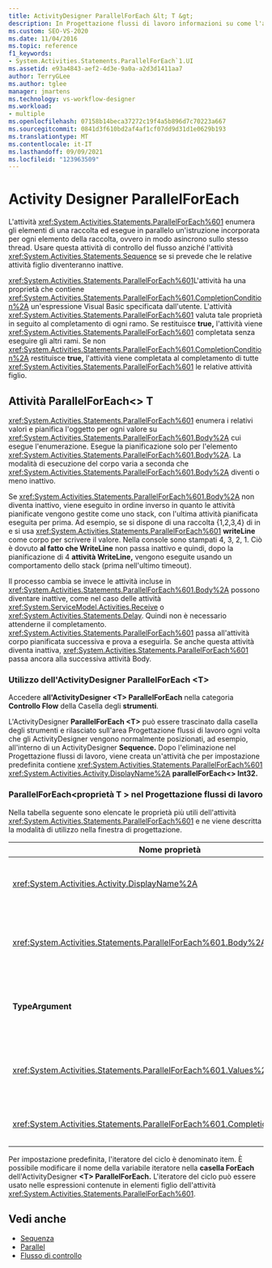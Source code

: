 ```yaml
---
title: ActivityDesigner ParallelForEach &lt; T &gt;
description: In Progettazione flussi di lavoro informazioni su come l'attività ParallelForEach enumera gli elementi di una raccolta ed esegue un'istruzione incorporata per ogni elemento <T> della raccolta in parallelo.
ms.custom: SEO-VS-2020
ms.date: 11/04/2016
ms.topic: reference
f1_keywords:
- System.Activities.Statements.ParallelForEach`1.UI
ms.assetid: e93a4843-aef2-4d3e-9a0a-a2d3d1411aa7
author: TerryGLee
ms.author: tglee
manager: jmartens
ms.technology: vs-workflow-designer
ms.workload:
- multiple
ms.openlocfilehash: 07158b14beca37272c19f4a5b896d7c70223a667
ms.sourcegitcommit: 0841d3f610bd2af4af1cf07dd9d31d1e0629b193
ms.translationtype: MT
ms.contentlocale: it-IT
ms.lasthandoff: 09/09/2021
ms.locfileid: "123963509"
---
```

# <a name="parallelforeach-activity-designer"></a>Activity Designer ParallelForEach

L'attività <xref:System.Activities.Statements.ParallelForEach%601> enumera gli elementi di una raccolta ed esegue in parallelo un'istruzione incorporata per ogni elemento della raccolta, ovvero in modo asincrono sullo stesso thread. Usare questa attività di controllo del flusso anziché l'attività <xref:System.Activities.Statements.Sequence> se si prevede che le relative attività figlio diventeranno inattive.

<xref:System.Activities.Statements.ParallelForEach%601>L'attività ha una proprietà che contiene <xref:System.Activities.Statements.ParallelForEach%601.CompletionCondition%2A> un'espressione Visual Basic specificata dall'utente. L'attività <xref:System.Activities.Statements.ParallelForEach%601> valuta tale proprietà in seguito al completamento di ogni ramo. Se restituisce **true,** l'attività viene <xref:System.Activities.Statements.ParallelForEach%601> completata senza eseguire gli altri rami. Se non <xref:System.Activities.Statements.ParallelForEach%601.CompletionCondition%2A> restituisce **true,** l'attività viene completata al completamento di tutte <xref:System.Activities.Statements.ParallelForEach%601> le relative attività figlio.

## <a name="the-parallelforeacht-activity"></a>Attività ParallelForEach<\> T

<xref:System.Activities.Statements.ParallelForEach%601> enumera i relativi valori e pianifica l'oggetto per ogni valore su <xref:System.Activities.Statements.ParallelForEach%601.Body%2A> cui esegue l'enumerazione. Esegue la pianificazione solo per l'elemento <xref:System.Activities.Statements.ParallelForEach%601.Body%2A>. La modalità di esecuzione del corpo varia a seconda che <xref:System.Activities.Statements.ParallelForEach%601.Body%2A> diventi o meno inattivo.

Se <xref:System.Activities.Statements.ParallelForEach%601.Body%2A> non diventa inattivo, viene eseguito in ordine inverso in quanto le attività pianificate vengono gestite come uno stack, con l'ultima attività pianificata eseguita per prima. Ad esempio, se si dispone di una raccolta {1,2,3,4} di in e si usa <xref:System.Activities.Statements.ParallelForEach%601> **writeLine** come corpo per scrivere il valore. Nella console sono stampati 4, 3, 2, 1. Ciò è dovuto **al fatto che WriteLine** non passa inattivo e quindi, dopo la pianificazione di 4 **attività WriteLine,** vengono eseguite usando un comportamento dello stack (prima nell'ultimo timeout).

Il processo cambia se invece le attività incluse in <xref:System.Activities.Statements.ParallelForEach%601.Body%2A> possono diventare inattive, come nel caso delle attività <xref:System.ServiceModel.Activities.Receive> o <xref:System.Activities.Statements.Delay>. Quindi non è necessario attenderne il completamento. <xref:System.Activities.Statements.ParallelForEach%601> passa all'attività corpo pianificata successiva e prova a eseguirla. Se anche questa attività diventa inattiva, <xref:System.Activities.Statements.ParallelForEach%601> passa ancora alla successiva attività Body.

### <a name="using-the-parallelforeacht-activity-designer"></a>Utilizzo dell'ActivityDesigner ParallelForEach \<T>

Accedere **all'ActivityDesigner \<T> ParallelForEach** nella categoria **Controllo Flow** della Casella degli **strumenti**.

L'ActivityDesigner **ParallelForEach \<T>** può essere  trascinato dalla casella degli strumenti e rilasciato sull'area Progettazione flussi di lavoro ogni volta che gli ActivityDesigner vengono normalmente posizionati, ad esempio, all'interno di un ActivityDesigner **Sequence.** Dopo l'eliminazione nel Progettazione flussi di lavoro, viene creata un'attività che per impostazione predefinita contiene <xref:System.Activities.Statements.ParallelForEach%601> <xref:System.Activities.Activity.DisplayName%2A> **parallelForEach<\> Int32.**

### <a name="parallelforeacht-properties-in-the-workflow-designer"></a>ParallelForEach<proprietà T \> nel Progettazione flussi di lavoro

Nella tabella seguente sono elencate le proprietà più utili dell'attività <xref:System.Activities.Statements.ParallelForEach%601> e ne viene descritta la modalità di utilizzo nella finestra di progettazione.

|Nome proprietà|Obbligatoria|Utilizzo|
|-|--------------|-|
|<xref:System.Activities.Activity.DisplayName%2A>|Falso|Specifica il nome descrittivo visualizzato nell'intestazione dell'ActivityDesigner. Il valore predefinito è **ParallelForEach. \<Int32>** Il valore può essere modificato facoltativamente nella **griglia** Proprietà o direttamente nell'intestazione dell'ActivityDesigner.|
|<xref:System.Activities.Statements.ParallelForEach%601.Body%2A>|Falso|Attività da eseguire per ogni elemento della raccolta. Per aggiungere l'attività, rilasciare un'attività dalla casella degli strumenti nella casella Corpo <xref:System.Activities.Statements.ParallelForEach%601.Body%2A> dell'ActivityDesigner **ParallelForEach \<T>** con il testo del suggerimento "Drop Activity Here". |
|**TypeArgument**|Vero|Tipo degli elementi nella raccolta <xref:System.Activities.Statements.ParallelForEach%601.Values%2A> specificata dal parametro generico *T*. Per impostazione predefinita, **TypeArgument** è impostato su **Int32.** Per modificare il tipo T nell'ActivityDesigner **ParallelForEach<\> T,** modificare il valore della casella combinata **TypeArgument** nella griglia delle proprietà.|
|<xref:System.Activities.Statements.ParallelForEach%601.Values%2A>|Vero|Raccolta di elementi da scorrere. Per impostare , digitare un'espressione Visual Basic nella casella Valori <xref:System.Activities.Statements.ParallelForEach%601.Values%2A> dell'ActivityDesigner **ForEach \><T**   nella casella con il testo del  suggerimento "Immettere un'espressione VB" o nella casella Valori della finestra Proprietà.|
|<xref:System.Activities.Statements.ParallelForEach%601.CompletionCondition%2A>||Valutato al termine di ogni iterazione. Se restituisce true, le iterazioni in sospeso pianificate vengono annullate. Se questa proprietà non è impostata, tutte le istruzioni pianificate vengono eseguite fino al completamento.|

Per impostazione predefinita, l'iteratore del ciclo è denominato item. È possibile modificare il nome della variabile iteratore nella **casella ForEach** dell'ActivityDesigner **\<T> ParallelForEach.** L'iteratore del ciclo può essere usato nelle espressioni contenute in elementi figlio dell'attività <xref:System.Activities.Statements.ParallelForEach%601>.

## <a name="see-also"></a>Vedi anche

- [Sequenza](../workflow-designer/sequence-activity-designer.md)
- [Parallel](../workflow-designer/parallel-activity-designer.md)
- [Flusso di controllo](../workflow-designer/control-flow-activity-designers.md)